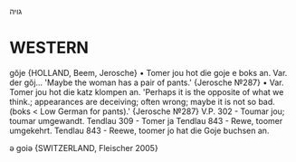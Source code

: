 גויה

WESTERN
========

gŏje {HOLLAND, Beem, Jerosche}
	•	Tomer jou hot die goje e boks an. Var. der gŏj… 'Maybe the woman has a pair of pants.' {Jerosche №287}
	•	Var. Tomer jou hot die katz klompen an. 'Perhaps it is the opposite of what we think.; appearances are deceiving; often wrong; maybe it is not so bad. (boks < Low German  for pants).' {Jerosche №287}
V.P. 302 - Toumar jou; toumar umgewandt.
Tendlau 309 - Tomer ja
Tendlau 843 - Rewe, toomer umgekehrt.
Tendlau 843 - Reewe, toomer jo hat die Goje buchsen an.

ə goiə {SWITZERLAND, Fleischer 2005}